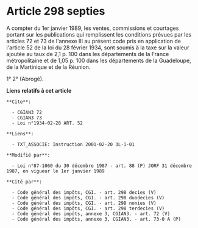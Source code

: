 # Article 298 septies

A compter du 1er janvier 1989, les ventes, commissions et courtages portant sur les publications qui remplissent les
conditions prévues par les articles 72 et 73 de l'annexe III au présent code pris en application de l'article 52 de la loi du
28 février 1934, sont soumis à la taxe sur la valeur ajoutée au taux de 2,1 p. 100 dans les départements de la France
métropolitaine et de 1,05 p. 100 dans les départements de la Guadeloupe, de la Martinique et de la Réunion.

1° 2° (Abrogé).

**Liens relatifs à cet article**

	**Cite**:

	  - CGIAN3 72
	  - CGIAN3 73
	  - Loi n°1934-02-28 ART. 52

	**Liens**:

	  - TXT_ASSOCIE: Instruction 2001-02-20 3L-1-01

	**Modifié par**:

	  - Loi n°87-1060 du 30 décembre 1987 - art. 88 (P) JORF 31 décembre 1987, en vigueur le 1er janvier 1989

	**Cité par**:

	  - Code général des impôts, CGI. - art. 298 decies (V)
	  - Code général des impôts, CGI. - art. 298 duodecies (V)
	  - Code général des impôts, CGI. - art. 298 nonies (V)
	  - Code général des impôts, CGI. - art. 298 terdecies (V)
	  - Code général des impôts, annexe 3, CGIAN3. - art. 72 (V)
	  - Code général des impôts, annexe 3, CGIAN3. - art. 73-0 A (P)
